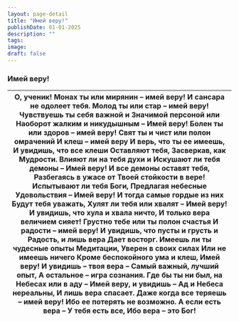 ```yaml
---
layout: page-detail
title: "Имей веру!"
publishDate: 01-01-2025
description: ""
tags:
image:
draft: false
---
```


### Имей веру!

| О, ученик!  Монах ты или мирянин – имей веру! И сансара не одолеет тебя.  Молод ты или стар – имей веру!  Чувствуешь ты себя важной и  Значимой персоной или  Наоборот жалким и никудышным –  Имей веру!  Болен ты или здоров – имей веру! Свят ты и чист или полон омрачений  И клеш – имей веру  И верь, что ты ее имеешь,  И увидишь, что все клеши  Оставляют тебя,  Засверкав, как Мудрости.  Влияют ли на тебя духи и  Искушают ли тебя демоны –  Имей веру!  И все демоны оставят тебя,  Разбегаясь в ужасе от  Твоей стойкости в вере!  Испытывают ли тебя Боги,  Предлагая небесные  Удовольствия – Имей веру!  И тогда самые гордые из них  Будут тебя уважать,  Хулят ли тебя или хвалят –  Имей веру!  И увидишь, что хула и хвала ничто,  И только вера величием сияет!  Грустно тебе или ты полон счастья  И радости – имей веру!  И увидишь, что пусты и грусть и  Радость, и лишь вера  Дает восторг.  Имеешь ли ты чудесные опыты  Медитации,  Уверен в своих силах  Или не имеешь ничего  Кроме беспокойного ума и клеш,  Имей веру!  И увидишь – твоя вера –  Самый важный, лучший опыт,  А остальное – игра сознания.  Где бы ты ни был, на Небесах или в аду – Имей веру, и увидишь –  Ад и Небеса нереальны,  И лишь вера спасает.  Даже когда все теряешь – имей веру! Ибо ее потерять не возможно. А если есть вера –  У тебя есть все, Ибо вера – это Бог! |
| ----------------------------------------------------------------------------------------------------------------------------------------------------------------------------------------------------------------------------------------------------------------------------------------------------------------------------------------------------------------------------------------------------------------------------------------------------------------------------------------------------------------------------------------------------------------------------------------------------------------------------------------------------------------------------------------------------------------------------------------------------------------------------------------------------------------------------------------------------------------------------------------------------------------------------------------------------------------------------------------------------------------------------------------------------------------------------------------------------------------------------------------------------------------------------------------------------------------------------------------------------------------------------------------------------------------------------------------------------------------------------------- |
  
  
